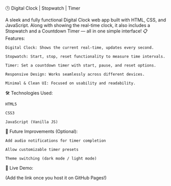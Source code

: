 🕒 Digital Clock | Stopwatch | Timer

A sleek and fully functional Digital Clock web app built with HTML, CSS, and JavaScript.
Along with showing the real-time clock, it also includes a Stopwatch and a Countdown Timer — all in one simple interface!
📋 Features:

    Digital Clock: Shows the current real-time, updates every second.

    Stopwatch: Start, stop, reset functionality to measure time intervals.

    Timer: Set a countdown timer with start, pause, and reset options.

    Responsive Design: Works seamlessly across different devices.

    Minimal & Clean UI: Focused on usability and readability.

🛠 Technologies Used:

    HTML5

    CSS3

    JavaScript (Vanilla JS)

🚀 Future Improvements (Optional):

    Add audio notifications for timer completion

    Allow customizable timer presets

    Theme switching (dark mode / light mode)

📌 Live Demo:

(Add the link once you host it on GitHub Pages!)
